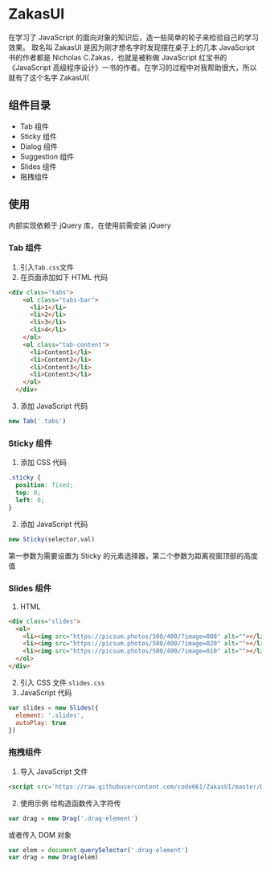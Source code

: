 # ZakasUI
在学习了 JavaScript 的面向对象的知识后，造一些简单的轮子来检验自己的学习效果。
取名叫 ZakasUI 是因为刚才想名字时发现摆在桌子上的几本 JavaScript 书的作者都是 Nicholas C.Zakas，也就是被称做 JavaScript 红宝书的《JavaScript 高级程序设计》一书的作者。在学习的过程中对我帮助很大，所以就有了这个名字 ZakasUI( 

## 组件目录
* Tab 组件
* Sticky 组件
* Dialog 组件
* Suggestion 组件
* Slides 组件
* 拖拽组件

## 使用
内部实现依赖于 jQuery 库，在使用前需安装 jQuery
### Tab 组件
1. 引入`Tab.css`文件
2. 在页面添加如下 HTML 代码
```html
<div class="tabs">
    <ol class="tabs-bar">
      <li>1</li>
      <li>2</li>
      <li>3</li>
      <li>4</li>
    </ol>
    <ol class="tab-content">
      <li>Content1</li>
      <li>Content2</li>
      <li>Content3</li>
      <li>Content3</li>
    </ol>
  </div>
```
3. 添加 JavaScript 代码
```js
new Tab('.tabs')
```

### Sticky 组件
1. 添加 CSS 代码
```css
.sticky {
  position: fixed;
  top: 0;
  left: 0;
}
```
2. 添加 JavaScript 代码
```js
new Sticky(selector,val)
```
第一参数为需要设置为 Sticky 的元素选择器，第二个参数为距离视窗顶部的高度值

### Slides 组件
1. HTML
```html
<div class="slides">
  <ol>
    <li><img src="https://picsum.photos/500/400/?image=008" alt=""></li>
    <li><img src="https://picsum.photos/500/400/?image=020" alt=""></li>
    <li><img src="https://picsum.photos/500/400/?image=010" alt=""></li>
  </ol>
</div>
```
2. 引入 CSS 文件 `slides.css`
3. JavaScript 代码
```js
var slides = new Slides({
  element: '.slides',
  autoPlay: true
})
```

### 拖拽组件
1. 导入 JavaScript 文件
```html
<script src='https://raw.githubusercontent.com/code661/ZakasUI/master/Drag.js'></script>
```
2. 使用示例
给构造函数传入字符传
```js
var drag = new Drag('.drag-element')
```
或者传入 DOM 对象
```js
var elem = document.querySelector('.drag-element')
var drag = new Drag(elem)
```